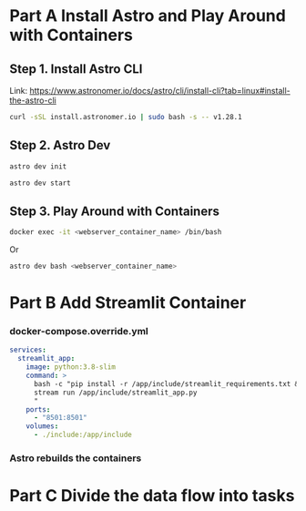 # Part A Install Astro and Play Around with Containers

## Step 1. Install Astro CLI
Link: https://www.astronomer.io/docs/astro/cli/install-cli?tab=linux#install-the-astro-cli

```bash
curl -sSL install.astronomer.io | sudo bash -s -- v1.28.1
```

## Step 2. Astro Dev 
```bash
astro dev init
```
```bash
astro dev start
```

## Step 3. Play Around with Containers
```bash
docker exec -it <webserver_container_name> /bin/bash
```
Or 
```bash
astro dev bash <webserver_container_name>
```

# Part B Add Streamlit Container

### docker-compose.override.yml
```yml
services:
  streamlit_app:
    image: python:3.8-slim
    command: >
      bash -c "pip install -r /app/include/streamlit_requirements.txt && \
      stream run /app/include/streamlit_app.py
      "
    ports:
      - "8501:8501"
    volumes:
      - ./include:/app/include
```

### Astro rebuilds the containers



# Part C Divide the data flow into tasks





